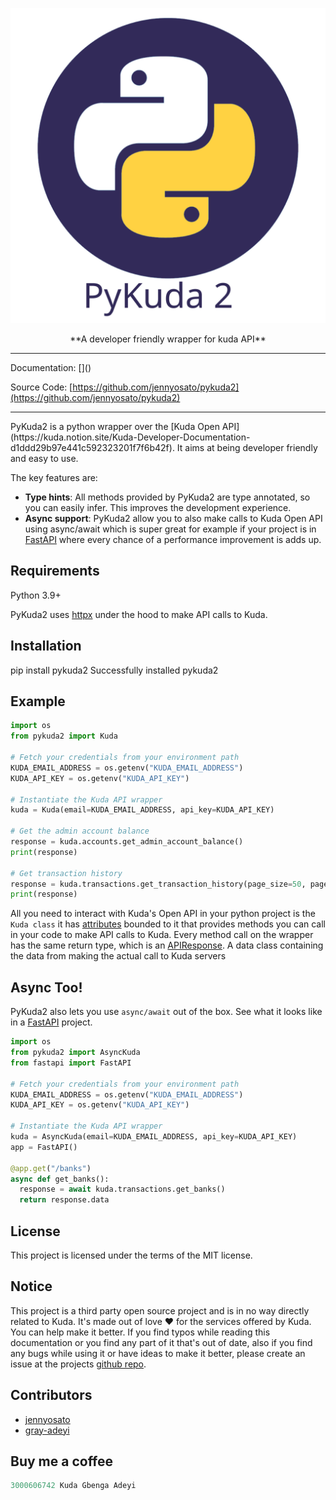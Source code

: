 ![Pykuda2 logo](assets/pykuda2.svg)
<center>**A developer friendly wrapper for kuda API**</center>
<hr/>
Documentation: []()

Source Code: [https://github.com/jennyosato/pykuda2](https://github.com/jennyosato/pykuda2)
<hr/>
PyKuda2 is a python wrapper over the [Kuda Open API](https://kuda.notion.site/Kuda-Developer-Documentation-d1ddd29b97e441c592323201f7f6b42f).
It aims at being developer friendly and easy to use.


The key features are:

* **Type hints**: All methods provided by PyKuda2 are type annotated, so you can easily infer. This improves the
  development experience.
* **Async support**: PyKuda2 allow you to also make calls to Kuda Open API using async/await which is super great
  for example if your project is in [FastAPI](https://fastapi.tiangolo.com/) where every chance of a performance 
  improvement is adds up.

## Requirements
Python 3.9+

PyKuda2 uses [httpx](https://www.python-httpx.org/) under the hood to make API calls to Kuda.

## Installation
<div id="termynal" data-termynal>
    <span data-ty="input">pip install pykuda2</span>
    <span data-ty="progress"></span>
    <span data-ty>Successfully installed pykuda2</span>
</div>

## Example
```py title="Trying out PyKuda2"
import os
from pykuda2 import Kuda

# Fetch your credentials from your environment path
KUDA_EMAIL_ADDRESS = os.getenv("KUDA_EMAIL_ADDRESS")
KUDA_API_KEY = os.getenv("KUDA_API_KEY")

# Instantiate the Kuda API wrapper
kuda = Kuda(email=KUDA_EMAIL_ADDRESS, api_key=KUDA_API_KEY)

# Get the admin account balance
response = kuda.accounts.get_admin_account_balance()
print(response)

# Get transaction history
response = kuda.transactions.get_transaction_history(page_size=50, page_number=1)
print(response)
```
All you need to interact with Kuda's Open API in your python project is the `Kuda class` it has [attributes](reference/kuda.md#attributes-on-the-kuda-and-asynckuda-classes)
bounded to it that provides methods you can call in your code to make API calls to Kuda. Every method call on the wrapper
has the same return type, which is an [APIResponse](reference/utils.md#pykuda2.utils.APIResponse). A data class containing
the data from making the actual call to Kuda servers 

## Async Too!
PyKuda2 also lets you use `async/await` out of the box. See what it looks like in a [FastAPI](https://fastapi.tiangolo.com/)
project.
```py title="PyKuda2 in async/await mode 😎"
import os
from pykuda2 import AsyncKuda
from fastapi import FastAPI

# Fetch your credentials from your environment path
KUDA_EMAIL_ADDRESS = os.getenv("KUDA_EMAIL_ADDRESS")
KUDA_API_KEY = os.getenv("KUDA_API_KEY")

# Instantiate the Kuda API wrapper
kuda = AsyncKuda(email=KUDA_EMAIL_ADDRESS, api_key=KUDA_API_KEY)
app = FastAPI()

@app.get("/banks")
async def get_banks():
  response = await kuda.transactions.get_banks()
  return response.data

```

## License
This project is licensed under the terms of the MIT license.

## Notice
This project is a third party open source project and is in no way directly related to Kuda. It's made out of love ♥️
for the services offered by Kuda. You can help make it better. If you find typos while reading this documentation or
you find any part of it that's out of date, also if you find any bugs while using it or have ideas to make it better,
please create an issue at the projects [github repo](https://github.com/jennyosato/pykuda2).

## Contributors
- [jennyosato](https://github.com/jennyosato)
- [gray-adeyi](https://github.com/gray-adeyi)

## Buy me a coffee
```python
3000606742 Kuda Gbenga Adeyi
```
